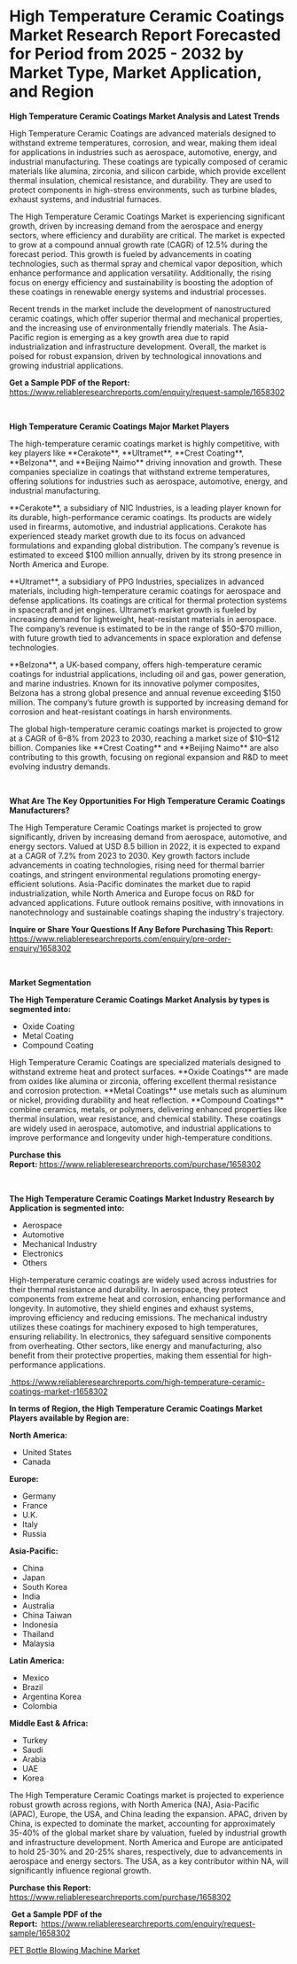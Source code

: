 <p><h1>High Temperature Ceramic Coatings Market Research Report Forecasted for Period from 2025 -  2032 by Market Type, Market Application, and Region</h1></p><p><strong>High Temperature Ceramic Coatings Market Analysis and Latest Trends</strong></p>
<p><p>High Temperature Ceramic Coatings are advanced materials designed to withstand extreme temperatures, corrosion, and wear, making them ideal for applications in industries such as aerospace, automotive, energy, and industrial manufacturing. These coatings are typically composed of ceramic materials like alumina, zirconia, and silicon carbide, which provide excellent thermal insulation, chemical resistance, and durability. They are used to protect components in high-stress environments, such as turbine blades, exhaust systems, and industrial furnaces.</p><p>The High Temperature Ceramic Coatings Market is experiencing significant growth, driven by increasing demand from the aerospace and energy sectors, where efficiency and durability are critical. The market is expected to grow at a compound annual growth rate (CAGR) of 12.5% during the forecast period. This growth is fueled by advancements in coating technologies, such as thermal spray and chemical vapor deposition, which enhance performance and application versatility. Additionally, the rising focus on energy efficiency and sustainability is boosting the adoption of these coatings in renewable energy systems and industrial processes.</p><p>Recent trends in the market include the development of nanostructured ceramic coatings, which offer superior thermal and mechanical properties, and the increasing use of environmentally friendly materials. The Asia-Pacific region is emerging as a key growth area due to rapid industrialization and infrastructure development. Overall, the market is poised for robust expansion, driven by technological innovations and growing industrial applications.</p></p>
<p><strong>Get a Sample PDF of the Report:&nbsp;</strong> <a href="https://www.reliableresearchreports.com/enquiry/request-sample/1658302?utm_campaign=2116&utm_medium=2&utm_source=Github&utm_content=ia&utm_term=26012025&utm_id=high-temperature-ceramic-coatings">https://www.reliableresearchreports.com/enquiry/request-sample/1658302</a></p>
<p>&nbsp;</p>
<p><strong>High Temperature Ceramic Coatings Major Market Players</strong></p>
<p><p>The high-temperature ceramic coatings market is highly competitive, with key players like **Cerakote**, **Ultramet**, **Crest Coating**, **Belzona**, and **Beijing Naimo** driving innovation and growth. These companies specialize in coatings that withstand extreme temperatures, offering solutions for industries such as aerospace, automotive, energy, and industrial manufacturing.</p><p>**Cerakote**, a subsidiary of NIC Industries, is a leading player known for its durable, high-performance ceramic coatings. Its products are widely used in firearms, automotive, and industrial applications. Cerakote has experienced steady market growth due to its focus on advanced formulations and expanding global distribution. The company’s revenue is estimated to exceed $100 million annually, driven by its strong presence in North America and Europe.</p><p>**Ultramet**, a subsidiary of PPG Industries, specializes in advanced materials, including high-temperature ceramic coatings for aerospace and defense applications. Its coatings are critical for thermal protection systems in spacecraft and jet engines. Ultramet’s market growth is fueled by increasing demand for lightweight, heat-resistant materials in aerospace. The company’s revenue is estimated to be in the range of $50–$70 million, with future growth tied to advancements in space exploration and defense technologies.</p><p>**Belzona**, a UK-based company, offers high-temperature ceramic coatings for industrial applications, including oil and gas, power generation, and marine industries. Known for its innovative polymer composites, Belzona has a strong global presence and annual revenue exceeding $150 million. The company’s future growth is supported by increasing demand for corrosion and heat-resistant coatings in harsh environments.</p><p>The global high-temperature ceramic coatings market is projected to grow at a CAGR of 6–8% from 2023 to 2030, reaching a market size of $10–$12 billion. Companies like **Crest Coating** and **Beijing Naimo** are also contributing to this growth, focusing on regional expansion and R&D to meet evolving industry demands.</p></p>
<p>&nbsp;</p>
<p><strong>What Are The Key Opportunities For High Temperature Ceramic Coatings Manufacturers?</strong></p>
<p><p>The High Temperature Ceramic Coatings market is projected to grow significantly, driven by increasing demand from aerospace, automotive, and energy sectors. Valued at USD 8.5 billion in 2022, it is expected to expand at a CAGR of 7.2% from 2023 to 2030. Key growth factors include advancements in coating technologies, rising need for thermal barrier coatings, and stringent environmental regulations promoting energy-efficient solutions. Asia-Pacific dominates the market due to rapid industrialization, while North America and Europe focus on R&D for advanced applications. Future outlook remains positive, with innovations in nanotechnology and sustainable coatings shaping the industry's trajectory.</p></p>
<p><strong>Inquire or Share Your Questions If Any Before Purchasing This Report:</strong> <a href="https://www.reliableresearchreports.com/enquiry/pre-order-enquiry/1658302?utm_campaign=2116&utm_medium=2&utm_source=Github&utm_content=ia&utm_term=26012025&utm_id=high-temperature-ceramic-coatings">https://www.reliableresearchreports.com/enquiry/pre-order-enquiry/1658302</a></p>
<p>&nbsp;</p>
<p><strong>Market Segmentation</strong></p>
<p><strong>The High Temperature Ceramic Coatings Market Analysis by types is segmented into:</strong></p>
<p><ul><li>Oxide Coating</li><li>Metal Coating</li><li>Compound Coating</li></ul></p>
<p><p>High Temperature Ceramic Coatings are specialized materials designed to withstand extreme heat and protect surfaces. **Oxide Coatings** are made from oxides like alumina or zirconia, offering excellent thermal resistance and corrosion protection. **Metal Coatings** use metals such as aluminum or nickel, providing durability and heat reflection. **Compound Coatings** combine ceramics, metals, or polymers, delivering enhanced properties like thermal insulation, wear resistance, and chemical stability. These coatings are widely used in aerospace, automotive, and industrial applications to improve performance and longevity under high-temperature conditions.</p></p>
<p><strong>Purchase this Report:&nbsp;</strong><a href="https://www.reliableresearchreports.com/purchase/1658302?utm_campaign=2116&utm_medium=2&utm_source=Github&utm_content=ia&utm_term=26012025&utm_id=high-temperature-ceramic-coatings">https://www.reliableresearchreports.com/purchase/1658302</a></p>
<p>&nbsp;</p>
<p><strong>The High Temperature Ceramic Coatings Market Industry Research by Application is segmented into:</strong></p>
<p><ul><li>Aerospace</li><li>Automotive</li><li>Mechanical Industry</li><li>Electronics</li><li>Others</li></ul></p>
<p><p>High-temperature ceramic coatings are widely used across industries for their thermal resistance and durability. In aerospace, they protect components from extreme heat and corrosion, enhancing performance and longevity. In automotive, they shield engines and exhaust systems, improving efficiency and reducing emissions. The mechanical industry utilizes these coatings for machinery exposed to high temperatures, ensuring reliability. In electronics, they safeguard sensitive components from overheating. Other sectors, like energy and manufacturing, also benefit from their protective properties, making them essential for high-performance applications.</p></p>
<p><a href="https://www.reliableresearchreports.com/high-temperature-ceramic-coatings-market-r1658302?utm_campaign=2116&utm_medium=2&utm_source=Github&utm_content=ia&utm_term=26012025&utm_id=high-temperature-ceramic-coatings">&nbsp;https://www.reliableresearchreports.com/high-temperature-ceramic-coatings-market-r1658302</a></p>
<p><strong>In terms of Region, the High Temperature Ceramic Coatings Market Players available by Region are:</strong></p>
<p>
    <p> <strong> North America: </strong>
        <ul>
            <li>United States</li>
            <li>Canada</li>
        </ul>
        </p> 
    <p> <strong> Europe: </strong>
        <ul>
            <li>Germany</li>
            <li>France</li>
            <li>U.K.</li>
            <li>Italy</li>
            <li>Russia</li>
        </ul>
        </p> 
    <p> <strong> Asia-Pacific: </strong>
        <ul>
            <li>China</li>
            <li>Japan</li>
            <li>South Korea</li>
            <li>India</li>
            <li>Australia</li>
            <li>China Taiwan</li>
            <li>Indonesia</li>
            <li>Thailand</li>
            <li>Malaysia</li>
        </ul>
        </p> 
    <p> <strong> Latin America: </strong>
        <ul>
            <li>Mexico</li>
            <li>Brazil</li>
            <li>Argentina Korea</li>
            <li>Colombia</li>
        </ul>
        </p> 
    <p> <strong> Middle East & Africa: </strong>
        <ul>
            <li>Turkey</li>
            <li>Saudi</li>
            <li>Arabia</li>
            <li>UAE</li>
            <li>Korea</li>
        </ul>
    </p>
    </p>
<p><p>The High Temperature Ceramic Coatings market is projected to experience robust growth across regions, with North America (NA), Asia-Pacific (APAC), Europe, the USA, and China leading the expansion. APAC, driven by China, is expected to dominate the market, accounting for approximately 35-40% of the global market share by valuation, fueled by industrial growth and infrastructure development. North America and Europe are anticipated to hold 25-30% and 20-25% shares, respectively, due to advancements in aerospace and energy sectors. The USA, as a key contributor within NA, will significantly influence regional growth.</p></p>
<p><strong>Purchase this Report: </strong><a href="https://www.reliableresearchreports.com/purchase/1658302?utm_campaign=2116&utm_medium=2&utm_source=Github&utm_content=ia&utm_term=26012025&utm_id=high-temperature-ceramic-coatings">https://www.reliableresearchreports.com/purchase/1658302</a></p>
<p>&nbsp;<strong>Get a Sample PDF of the Report:&nbsp;&nbsp;</strong><a href="https://www.reliableresearchreports.com/enquiry/request-sample/1658302?utm_campaign=2116&utm_medium=2&utm_source=Github&utm_content=ia&utm_term=26012025&utm_id=high-temperature-ceramic-coatings">https://www.reliableresearchreports.com/enquiry/request-sample/1658302</a></p>
<p><strong></strong></p>
<p><p><a href="https://github.com/luckyshygirl/Market-Research-Report-List-7/blob/main/pet-bottle-blowing-machine-market.md?utm_campaign=2116&utm_medium=2&utm_source=Github&utm_content=ia&utm_term=26012025&utm_id=high-temperature-ceramic-coatings">PET Bottle Blowing Machine Market</a></p></p>